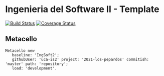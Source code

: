 # Ingenieria del Software II - Template

[![Build Status](https://travis-ci.org/uca-is2/2021-los-pepardos.svg?branch=master)](https://travis-ci.org/uca-is2/2021-los-pepardos)
[![Coverage Status](https://coveralls.io/repos/github/uca-is2/2021-los-pepardos/badge.svg?branch=master)](https://coveralls.io/github/uca-is2/2021-los-pepardos?branch=master)

## Metacello

```smalltalk
Metacello new
   baseline: 'IngSoft2';
   githubUser: 'uca-is2' project: '2021-los-pepardos' commitish: 'master' path: 'repository';
   load: 'development'.
```
